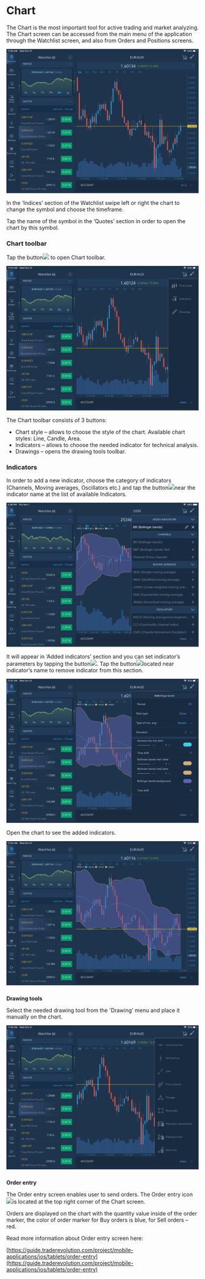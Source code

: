 # Chart

The Chart is the most important tool for active trading and market analyzing. 
The Chart screen can be accessed from the main menu of the application through the Watchlist screen, and also from Orders and Positions screens.

![](../../../.gitbook/assets/1%20%2855%29.png)


In the ‘Indices’ section of the Watchlist swipe left or right the chart to change the symbol and choose the timeframe.

Tap the name of the symbol in the ‘Quotes’ section in order to open the chart by this symbol.

### **Chart toolbar** 

Tap the button![](../../../.gitbook/assets/2%20%281%29.jpg)
to open Chart toolbar.

![](../../../.gitbook/assets/3%20%2835%29.png)


The Chart toolbar consists of 3 buttons:

* Chart style – allows to choose the style of the chart. Available chart styles: Line, Candle, Area.
* Indicators – allows to choose the needed indicator for technical analysis.
* Drawings – opens the drawing tools toolbar.

### **Indicators**

 In order to add a new indicator, choose the category of indicators \(Channels, Moving averages, Oscillators etc.\) and tap the button![](../../../.gitbook/assets/add1.jpg)near the indicator name at the list of available Indicators.

![](../../../.gitbook/assets/5%20%2822%29.png)


It will appear in ‘Added indicators’ section and you can set indicator’s parameters by tapping the button![](../../../.gitbook/assets/modify.jpg). Tap the button![](../../../.gitbook/assets/delete.jpg)located near indicator’s name to remove indicator from this section.   

![](../../../.gitbook/assets/8%20%288%29.png)

Open the chart to see the added indicators.

![](../../../.gitbook/assets/9%20%2810%29.png)

### 
**Drawing tools**

Select the needed drawing tool from the 'Drawing' menu and place it manually on the chart.

![](../../../.gitbook/assets/10%20%289%29.png)

### 
**Order entry**

The Order entry screen enables user to send orders. The Order entry icon![](../../../.gitbook/assets/11%20%281%29.jpg)is located at the top right corner of the Chart screen.


Orders are displayed on the chart with the quantity value inside of the order marker, the color of order marker for Buy orders is blue, for Sell orders – red.

Read more information about Order entry screen here:

[https://guide.traderevolution.com/project/mobile-applications/ios/tablets/order-entry](https://guide.traderevolution.com/project/mobile-applications/ios/tablets/order-entry)

